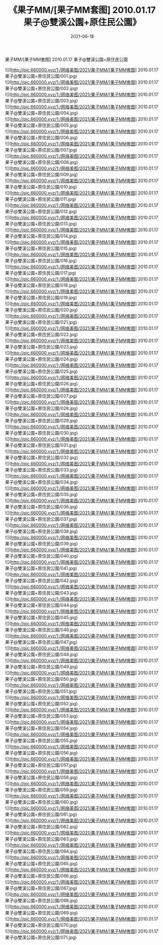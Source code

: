 ﻿---
layout: post
title:  《果子MM/[果子MM套图] 2010.01.17 果子@雙溪公園+原住民公園》
date:   2021-06-18
img: http://pic.660000.xyz/1:/网络美图/2021/果子MM/[果子MM套图] 2010.01.17 果子@雙溪公園+原住民公園/000.jpg
categories: [美女, 清纯, 唯美]
---

果子MM/[果子MM套图] 2010.01.17 果子@雙溪公園+原住民公園

 ![](http://pic.660000.xyz/1:/网络美图/2021/果子MM/[果子MM套图] 2010.01.17 果子@雙溪公園+原住民公園/001.jpg) <br>![](http://pic.660000.xyz/1:/网络美图/2021/果子MM/[果子MM套图] 2010.01.17 果子@雙溪公園+原住民公園/002.jpg) <br>![](http://pic.660000.xyz/1:/网络美图/2021/果子MM/[果子MM套图] 2010.01.17 果子@雙溪公園+原住民公園/003.jpg) <br>![](http://pic.660000.xyz/1:/网络美图/2021/果子MM/[果子MM套图] 2010.01.17 果子@雙溪公園+原住民公園/004.jpg) <br>![](http://pic.660000.xyz/1:/网络美图/2021/果子MM/[果子MM套图] 2010.01.17 果子@雙溪公園+原住民公園/005.jpg) <br>![](http://pic.660000.xyz/1:/网络美图/2021/果子MM/[果子MM套图] 2010.01.17 果子@雙溪公園+原住民公園/006.jpg) <br>![](http://pic.660000.xyz/1:/网络美图/2021/果子MM/[果子MM套图] 2010.01.17 果子@雙溪公園+原住民公園/007.jpg) <br>![](http://pic.660000.xyz/1:/网络美图/2021/果子MM/[果子MM套图] 2010.01.17 果子@雙溪公園+原住民公園/008.jpg) <br>![](http://pic.660000.xyz/1:/网络美图/2021/果子MM/[果子MM套图] 2010.01.17 果子@雙溪公園+原住民公園/009.jpg) <br>![](http://pic.660000.xyz/1:/网络美图/2021/果子MM/[果子MM套图] 2010.01.17 果子@雙溪公園+原住民公園/010.jpg) <br>![](http://pic.660000.xyz/1:/网络美图/2021/果子MM/[果子MM套图] 2010.01.17 果子@雙溪公園+原住民公園/011.jpg) <br>![](http://pic.660000.xyz/1:/网络美图/2021/果子MM/[果子MM套图] 2010.01.17 果子@雙溪公園+原住民公園/012.jpg) <br>![](http://pic.660000.xyz/1:/网络美图/2021/果子MM/[果子MM套图] 2010.01.17 果子@雙溪公園+原住民公園/013.jpg) <br>![](http://pic.660000.xyz/1:/网络美图/2021/果子MM/[果子MM套图] 2010.01.17 果子@雙溪公園+原住民公園/014.jpg) <br>![](http://pic.660000.xyz/1:/网络美图/2021/果子MM/[果子MM套图] 2010.01.17 果子@雙溪公園+原住民公園/015.jpg) <br>![](http://pic.660000.xyz/1:/网络美图/2021/果子MM/[果子MM套图] 2010.01.17 果子@雙溪公園+原住民公園/016.jpg) <br>![](http://pic.660000.xyz/1:/网络美图/2021/果子MM/[果子MM套图] 2010.01.17 果子@雙溪公園+原住民公園/017.jpg) <br>![](http://pic.660000.xyz/1:/网络美图/2021/果子MM/[果子MM套图] 2010.01.17 果子@雙溪公園+原住民公園/018.jpg) <br>![](http://pic.660000.xyz/1:/网络美图/2021/果子MM/[果子MM套图] 2010.01.17 果子@雙溪公園+原住民公園/019.jpg) <br>![](http://pic.660000.xyz/1:/网络美图/2021/果子MM/[果子MM套图] 2010.01.17 果子@雙溪公園+原住民公園/020.jpg) <br>![](http://pic.660000.xyz/1:/网络美图/2021/果子MM/[果子MM套图] 2010.01.17 果子@雙溪公園+原住民公園/021.jpg) <br>![](http://pic.660000.xyz/1:/网络美图/2021/果子MM/[果子MM套图] 2010.01.17 果子@雙溪公園+原住民公園/022.jpg) <br>![](http://pic.660000.xyz/1:/网络美图/2021/果子MM/[果子MM套图] 2010.01.17 果子@雙溪公園+原住民公園/023.jpg) <br>![](http://pic.660000.xyz/1:/网络美图/2021/果子MM/[果子MM套图] 2010.01.17 果子@雙溪公園+原住民公園/024.jpg) <br>![](http://pic.660000.xyz/1:/网络美图/2021/果子MM/[果子MM套图] 2010.01.17 果子@雙溪公園+原住民公園/025.jpg) <br>![](http://pic.660000.xyz/1:/网络美图/2021/果子MM/[果子MM套图] 2010.01.17 果子@雙溪公園+原住民公園/026.jpg) <br>![](http://pic.660000.xyz/1:/网络美图/2021/果子MM/[果子MM套图] 2010.01.17 果子@雙溪公園+原住民公園/027.jpg) <br>![](http://pic.660000.xyz/1:/网络美图/2021/果子MM/[果子MM套图] 2010.01.17 果子@雙溪公園+原住民公園/028.jpg) <br>![](http://pic.660000.xyz/1:/网络美图/2021/果子MM/[果子MM套图] 2010.01.17 果子@雙溪公園+原住民公園/029.jpg) <br>![](http://pic.660000.xyz/1:/网络美图/2021/果子MM/[果子MM套图] 2010.01.17 果子@雙溪公園+原住民公園/030.jpg) <br>![](http://pic.660000.xyz/1:/网络美图/2021/果子MM/[果子MM套图] 2010.01.17 果子@雙溪公園+原住民公園/031.jpg) <br>![](http://pic.660000.xyz/1:/网络美图/2021/果子MM/[果子MM套图] 2010.01.17 果子@雙溪公園+原住民公園/032.jpg) <br>![](http://pic.660000.xyz/1:/网络美图/2021/果子MM/[果子MM套图] 2010.01.17 果子@雙溪公園+原住民公園/033.jpg) <br>![](http://pic.660000.xyz/1:/网络美图/2021/果子MM/[果子MM套图] 2010.01.17 果子@雙溪公園+原住民公園/034.jpg) <br>![](http://pic.660000.xyz/1:/网络美图/2021/果子MM/[果子MM套图] 2010.01.17 果子@雙溪公園+原住民公園/035.jpg) <br>![](http://pic.660000.xyz/1:/网络美图/2021/果子MM/[果子MM套图] 2010.01.17 果子@雙溪公園+原住民公園/036.jpg) <br>![](http://pic.660000.xyz/1:/网络美图/2021/果子MM/[果子MM套图] 2010.01.17 果子@雙溪公園+原住民公園/037.jpg) <br>![](http://pic.660000.xyz/1:/网络美图/2021/果子MM/[果子MM套图] 2010.01.17 果子@雙溪公園+原住民公園/038.jpg) <br>![](http://pic.660000.xyz/1:/网络美图/2021/果子MM/[果子MM套图] 2010.01.17 果子@雙溪公園+原住民公園/039.jpg) <br>![](http://pic.660000.xyz/1:/网络美图/2021/果子MM/[果子MM套图] 2010.01.17 果子@雙溪公園+原住民公園/040.jpg) <br>![](http://pic.660000.xyz/1:/网络美图/2021/果子MM/[果子MM套图] 2010.01.17 果子@雙溪公園+原住民公園/041.jpg) <br>![](http://pic.660000.xyz/1:/网络美图/2021/果子MM/[果子MM套图] 2010.01.17 果子@雙溪公園+原住民公園/042.jpg) <br>![](http://pic.660000.xyz/1:/网络美图/2021/果子MM/[果子MM套图] 2010.01.17 果子@雙溪公園+原住民公園/043.jpg) <br>![](http://pic.660000.xyz/1:/网络美图/2021/果子MM/[果子MM套图] 2010.01.17 果子@雙溪公園+原住民公園/044.jpg) <br>![](http://pic.660000.xyz/1:/网络美图/2021/果子MM/[果子MM套图] 2010.01.17 果子@雙溪公園+原住民公園/045.jpg) <br>![](http://pic.660000.xyz/1:/网络美图/2021/果子MM/[果子MM套图] 2010.01.17 果子@雙溪公園+原住民公園/046.jpg) <br>![](http://pic.660000.xyz/1:/网络美图/2021/果子MM/[果子MM套图] 2010.01.17 果子@雙溪公園+原住民公園/047.jpg) <br>![](http://pic.660000.xyz/1:/网络美图/2021/果子MM/[果子MM套图] 2010.01.17 果子@雙溪公園+原住民公園/048.jpg) <br>![](http://pic.660000.xyz/1:/网络美图/2021/果子MM/[果子MM套图] 2010.01.17 果子@雙溪公園+原住民公園/049.jpg) <br>![](http://pic.660000.xyz/1:/网络美图/2021/果子MM/[果子MM套图] 2010.01.17 果子@雙溪公園+原住民公園/050.jpg) <br>![](http://pic.660000.xyz/1:/网络美图/2021/果子MM/[果子MM套图] 2010.01.17 果子@雙溪公園+原住民公園/051.jpg) <br>![](http://pic.660000.xyz/1:/网络美图/2021/果子MM/[果子MM套图] 2010.01.17 果子@雙溪公園+原住民公園/052.jpg) <br>![](http://pic.660000.xyz/1:/网络美图/2021/果子MM/[果子MM套图] 2010.01.17 果子@雙溪公園+原住民公園/053.jpg) <br>![](http://pic.660000.xyz/1:/网络美图/2021/果子MM/[果子MM套图] 2010.01.17 果子@雙溪公園+原住民公園/054.jpg) <br>![](http://pic.660000.xyz/1:/网络美图/2021/果子MM/[果子MM套图] 2010.01.17 果子@雙溪公園+原住民公園/055.jpg) <br>![](http://pic.660000.xyz/1:/网络美图/2021/果子MM/[果子MM套图] 2010.01.17 果子@雙溪公園+原住民公園/056.jpg) <br>![](http://pic.660000.xyz/1:/网络美图/2021/果子MM/[果子MM套图] 2010.01.17 果子@雙溪公園+原住民公園/057.jpg) <br>![](http://pic.660000.xyz/1:/网络美图/2021/果子MM/[果子MM套图] 2010.01.17 果子@雙溪公園+原住民公園/058.jpg) <br>![](http://pic.660000.xyz/1:/网络美图/2021/果子MM/[果子MM套图] 2010.01.17 果子@雙溪公園+原住民公園/059.jpg) <br>![](http://pic.660000.xyz/1:/网络美图/2021/果子MM/[果子MM套图] 2010.01.17 果子@雙溪公園+原住民公園/060.jpg) <br>![](http://pic.660000.xyz/1:/网络美图/2021/果子MM/[果子MM套图] 2010.01.17 果子@雙溪公園+原住民公園/061.jpg) <br>![](http://pic.660000.xyz/1:/网络美图/2021/果子MM/[果子MM套图] 2010.01.17 果子@雙溪公園+原住民公園/062.jpg) <br>![](http://pic.660000.xyz/1:/网络美图/2021/果子MM/[果子MM套图] 2010.01.17 果子@雙溪公園+原住民公園/063.jpg) <br>![](http://pic.660000.xyz/1:/网络美图/2021/果子MM/[果子MM套图] 2010.01.17 果子@雙溪公園+原住民公園/064.jpg) <br>![](http://pic.660000.xyz/1:/网络美图/2021/果子MM/[果子MM套图] 2010.01.17 果子@雙溪公園+原住民公園/065.jpg) <br>![](http://pic.660000.xyz/1:/网络美图/2021/果子MM/[果子MM套图] 2010.01.17 果子@雙溪公園+原住民公園/066.jpg) <br>![](http://pic.660000.xyz/1:/网络美图/2021/果子MM/[果子MM套图] 2010.01.17 果子@雙溪公園+原住民公園/067.jpg) <br>![](http://pic.660000.xyz/1:/网络美图/2021/果子MM/[果子MM套图] 2010.01.17 果子@雙溪公園+原住民公園/068.jpg) <br>![](http://pic.660000.xyz/1:/网络美图/2021/果子MM/[果子MM套图] 2010.01.17 果子@雙溪公園+原住民公園/069.jpg) <br>![](http://pic.660000.xyz/1:/网络美图/2021/果子MM/[果子MM套图] 2010.01.17 果子@雙溪公園+原住民公園/070.jpg) <br>![](http://pic.660000.xyz/1:/网络美图/2021/果子MM/[果子MM套图] 2010.01.17 果子@雙溪公園+原住民公園/071.jpg) <br>